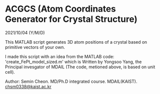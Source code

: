 # ACGCS (Atom Coordinates Generator for Crystal Structure)

2021/10/04 (Y/M/D)

This MATLAB script generates 3D atom positions of a crystal based on primitive vectors of your own.

I made this script with an idea from the MATLAB code: 'create_FePt_model_sized.m'
which is Written by Yongsoo Yang, the Principal invesgator of MDAIL (The code, metioned above, is based on unit cell).

Author: Semin Cheon. MD/Ph.D integrated course. MDAIL(KAIST). chsm0338@kaist.ac.kr
